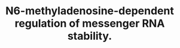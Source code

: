---
layout: page
title: " N6-methyladenosine-dependent regulation of messenger RNA stability."
breadcrumb: true
categories:
    - publication
## publication related information
pub:
    authors: " Xiao Wang, Zhike Lu, Adrian Gomez, Gary C. Hon, Yanan Yue, Dali Han, Ye Fu, Marc Parisien, Qing Dai, Guifang Jia, Bing Ren, Tao Pan,  Chuan He"
    journal: " Nature"
    date: 2014-01-02
    doi:  10.1038/nature12730
    volume:  505
    pages:  117--120
    number:  7481
    abstract: " N(6)-methyladenosine (m(6)A) is the most prevalent internal (non-cap) modification present in the messenger RNA of all higher eukaryotes. Although essential to cell viability and development, the exact role of m(6)A modification remains to be determined. The recent discovery of two m(6)A demethylases in mammalian cells highlighted the importance of m(6)A in basic biological functions and disease. Here we show that m(6)A is selectively recognized by the human YTH domain family 2 (YTHDF2) 'reader' protein to regulate mRNA degradation. We identified over 3,000 cellular RNA targets of YTHDF2, most of which are mRNAs, but which also include non-coding RNAs, with a conserved core motif of G(m(6)A)C. We further establish the role of YTHDF2 in RNA metabolism, showing that binding of YTHDF2 results in the localization of bound mRNA from the translatable pool to mRNA decay sites, such as processing bodies. The carboxy-terminal domain of YTHDF2 selectively binds to m(6)A-containing mRNA, whereas the amino-terminal domain is responsible for the localization of the YTHDF2-mRNA complex to cellular RNA decay sites. Our results indicate that the dynamic m(6)A modification is recognized by selectively binding proteins to affect the translation status and lifetime of mRNA.,"
---